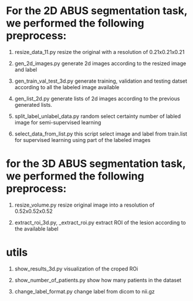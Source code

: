 # For the 2D ABUS segmentation task, we performed the following preprocess:
1. resize_data_11.py
    resize the original with a resolution of 0.21x0.21x0.21

2. gen_2d_images.py
    generate 2d images according to the resized image and label

3. gen_train_val_test_3d.py
    generate training, validation and testing datset according to all the labeled image available

4. gen_list_2d.py 
    generate lists of 2d images according to the previous generated lists.

5. split_label_unlabel_data.py
    random select certainty number of labled image for semi-supervised learning

6. select_data_from_list.py
    this script select image and label from train.list for supervised learning using part of the labeled images

# for the 3D ABUS segmentation task, we performed the following preprocess:

1. resize_volume.py
    resize original image into a resolution of 0.52x0.52x0.52 

2. extract_roi_3d.py, _extract_roi.py
    extract ROI of the lesion according to the available label

# utils 

1. show_results_3d.py
    visualization of the croped ROi

2. show_number_of_patients.py
    show how many patients in the dataset

3. change_label_format.py
    change label from dicom to nii.gz
